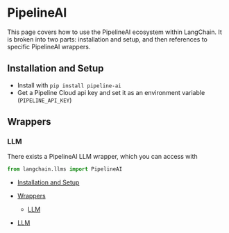 # PipelineAI

This page covers how to use the PipelineAI ecosystem within LangChain.
It is broken into two parts: installation and setup, and then references to specific PipelineAI wrappers.

## Installation and Setup[​](#installation-and-setup "Direct link to Installation and Setup")

- Install with `pip install pipeline-ai`
- Get a Pipeline Cloud api key and set it as an environment variable (`PIPELINE_API_KEY`)

## Wrappers[​](#wrappers "Direct link to Wrappers")

### LLM[​](#llm "Direct link to LLM")

There exists a PipelineAI LLM wrapper, which you can access with

```python
from langchain.llms import PipelineAI  

```

- [Installation and Setup](#installation-and-setup)

- [Wrappers](#wrappers)

  - [LLM](#llm)

- [LLM](#llm)
